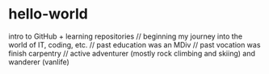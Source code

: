 # hello-world
intro to GitHub + learning repositories //
beginning my journey into the world of IT, coding, etc. //
past education was an MDiv //
past vocation was finish carpentry //
active adventurer (mostly rock climbing and skiing) and wanderer (vanlife)
